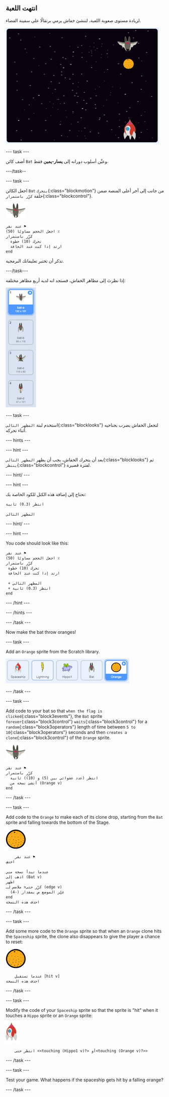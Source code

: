 ## انتهت اللعبة

لزيادة مستوى صعوبة اللعبة، لننشئ خفاش يرمي برتقالًا على سفينة الفضاء.

![خفاش يرمي برتقالة على سفينة الفضاء](images/bat-oranges.png)

\--- task \---

أضف كائن `Bat` وعيِّن أسلوب دورانه إلى **يسار-يمين** فقط.

\---/task--

\--- task \---

اجعل الكائن `Bat` `يتحرك`{:class="blockmotion"} من جانب إلى آخر أعلى المنصة ضمن حلقة `كرِّر باستمرار`{:class="blockcontrol"}.

![كائن الخفاش](images/bat-sprite.png)

```blocks3
عند نقر ⚑
اجعل الحجم مساويًا (50) ٪
كرِّر باستمرار 
  تحرك (10) خطوة
  ارتد إذا كنت عند الحافة
end
```

تذكر أن تختبر تعليماتك البرمجية.

\---/task\---

إذا نظرتَ إلى مظاهر الخفاش، فستجد انه لديه أربع مظاهر مختلفة:

![لقطة الشاشة](images/invaders-bat-costume.png)

\--- task \---

استخدم لبنة `المظهر التالي`{:class="blocklooks"} لتجعل الخفاش يضرب بجناحيه أثناء تحركه.

\--- hints \---

\--- hint \---

بعد أن يتحرك الخفاش، يجب أن يظهر `المظهر التالي`{:class="blocklooks"} ثم `ينتظر`{:class="blockcontrol"} لفترة قصيرة.

\--- hint/ \---

\--- hint \---

تحتاج إلى إضافة هذه الكتل للكود الخاصة بك:

```blocks3
انتظر (0.3) ثانية

المظهر التالي
```

\--- hint/ \---

\--- hint \---

You code should look like this:

```blocks3
عند نقر ⚑
اجعل الحجم مساويًا (50) ٪
كرِّر باستمرار 
 تحرك (10) خطوة
 ارتد إذا كنت عند الحافة

 + المظهر التالي
 + انتظر (0.3) ثانية
end
```

\--- /hint \---

\--- /hints \---

\--- /task \---

Now make the bat throw oranges!

\--- task \---

Add an `Orange` sprite from the Scratch library.

![screenshot](images/invaders-orange.png)

\--- /task \---

\--- task \---

Add code to your bat so that `when the flag is clicked`{:class="block3events"}, the `Bat` sprite `forever`{:class="block3control"} `waits`{:class="block3control"} for a `random`{:class="block3operators"} length of time between `5 to 10`{:class="block3operators"} seconds and then `creates a clone`{:class="block3control"} of the `Orange` sprite.

![bat sprite](images/bat-sprite.png)

```blocks3
عند نقر ⚑
كرِّر باستمرار 
  انتظر (عدد عشوائي بين (5) و (10)) ثانية
  أنشئ نسخة من (Orange v)
end
```

\--- /task \---

\--- task \---

Add code to the `Orange` to make each of its clone drop, starting from the `Bat` sprite and falling towards the bottom of the Stage.

![orange sprite](images/orange-sprite.png)

```blocks3
    عند نقر ⚑
اختفِ

عندما تبدأ نسخة مني
اذهب إلى (Bat v)
اظهر
كرِّر حتى< ملامس لـ (edge v)
  غيِّر الموضع ص بمقدار (-4)
end
احذف هذه النسخة
```

\--- /task \---

\--- task \---

Add some more code to the `Orange` sprite so that when an `Orange` clone hits the `Spaceship` sprite, the clone also disappears to give the player a chance to reset:

![orange sprite](images/orange-sprite.png)

```blocks3
    عندما تستقبل [hit v]
احذف هذه النسخة
```

\--- /task \---

\--- task \---

Modify the code of your `Spaceship` sprite so that the sprite is "hit" when it touches a `Hippo` sprite or an `Orange` sprite:

![rocket sprite](images/rocket-sprite.png)

```blocks3
    انتظر حتى <<touching (Hippo1 v)?> أو<touching (Orange v)?>>
```

\--- /task \---

\--- task \---

Test your game. What happens if the spaceship gets hit by a falling orange?

\--- /task \---